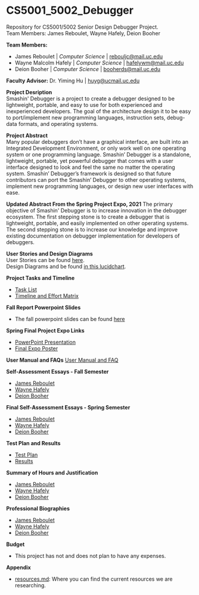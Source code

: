 # CS5001_5002_Debugger
Repository for CS5001/5002 Senior Design Debugger Project.  
Team Members: James Reboulet, Wayne Hafely, Deion Booher

**Team Members:**
* James Reboulet | *Computer Science*  | rebouljc@mail.uc.edu
* Wayne Malcolm Hafely | *Computer Science* | hafelywm@mail.uc.edu
* Deion Booher | *Computer Science* | booherds@mail.uc.edu

**Faculty Advisor:** Dr. Yiming Hu | huyg@ucmail.uc.edu

**Project Desription**  
Smashin' Debugger is a project to create a debugger designed to be lightweight, portable, and easy to use for both experienced and inexperienced developers. 
The goal of the architecture design it to be easy to port/implement new programming languages, instruction sets, debug-data formats, and operating systems.  

**Project Abstract**  
Many popular debuggers don’t have a graphical interface, are built into an
Integrated Development Environment, or only work well on one operating
system or one programming language. Smashin’ Debugger is a standalone,
lightweight, portable, yet powerful debugger that comes with a user interface
designed to look and feel the same no matter the operating system. Smashin’
Debugger’s framework is designed so that future contributors can port the
Smashin’ Debugger to other operating systems, implement new programming
languages, or design new user interfaces with ease.

**Updated Abstract From the Spring Project Expo, 2021**
The primary objective of Smashin' Debugger is to increase innovation in the debugger ecosystem. The first stepping stone is to create a debugger that is lightweight, portable, and easily implemented on other operating systems. The second stepping stone is to increase our knowledge and improve existing documentation on debugger implementation for developers of debuggers.

**User Stories and Design Diagrams**  
User Stories can be found [here](Essays/User_Stories.md).  
Design Diagrams and be found [in this lucidchart](https://app.lucidchart.com/documents/embeddedchart/6df60338-f906-4b01-a24a-0f9d3a1e2053).

**Project Tasks and Timeline**
* [Task List](Essays/Tasklist.md)
* [Timeline and Effort Matrix](Essays/Milestones_Timeline_Effort_Matrix.md)

**Fall Report Powerpoint Slides**
* The fall powerpoint slides can be found [here](https://drive.google.com/file/d/1uEYCghGHuXhhrNPanpcJ8pSuRX5kiN23/view?usp=sharing)

**Spring Final Project Expo Links**
* [PowerPoint Presentation](https://docs.google.com/presentation/d/1xgrNVBd2GFu39RWKvkG8pJqLK4FWEvtmWB22TiTu9UQ/edit?usp=sharing)
* [Final Expo Poster](https://drive.google.com/file/d/13Ngsk0Cp6klo5cAucMUNMzxjDVkiMRvX/view?usp=sharing)

**User Manual and FAQs**
[User Manual and FAQ](https://github.com/rebouljc/CS5001_5002_Debugger/wiki/User-Docs)

**Self-Assessment Essays - Fall Semester**
* [James Reboulet](Essays/JamesRebouletEssays/Capstone%20Assessment%20-%20James%20C.%20Reboulet%20(CS).md)
* [Wayne Hafely](Essays/WayneHafelyEssays/IndividualCapstoneAssessment.md)
* [Deion Booher](Essays/DeionBooherEssays/DeionBooher%20Capstone%20Assessment.md)

**Final Self-Assessment Essays - Spring Semester**
* [James Reboulet](Essays/JamesRebouletEssays/JamesCReboulet_SelfEvaluation.md)
* [Wayne Hafely]()
* [Deion Booher]()

**Test Plan and Results**
* [Test Plan](https://github.com/rebouljc/CS5001_5002_Debugger/wiki/Testing-Document)
* [Results]()

**Summary of Hours and Justification**
* [James Reboulet]()
* [Wayne Hafely]()
* [Deion Booher]()

**Professional Biographies**
* [James Reboulet](Essays/JamesRebouletEssays/ProfessionalResume.md)
* [Wayne Hafely](Essays/WayneHafelyEssays/ProfessionalBiography.md)
* [Deion Booher](Essays/DeionBooherEssays/Professional%20Biography%20Deion.md)

**Budget**
* This project has not and does not plan to have any expenses. 

**Appendix**
* [resources.md](https://github.com/rebouljc/CS5001_5002_Debugger/blob/master/resources.md): Where you can find the current resources we are researching.
